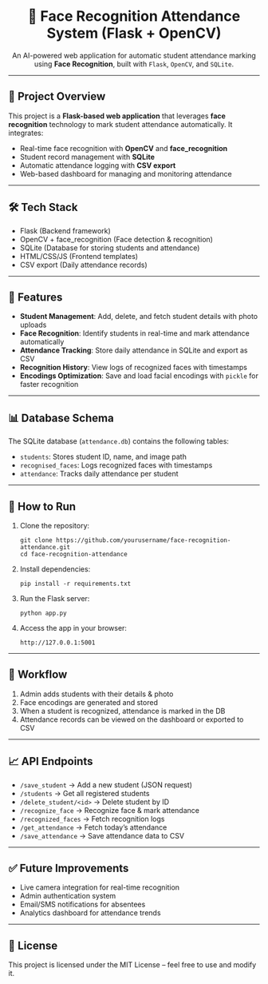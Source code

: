 <h1 align="center">📸 Face Recognition Attendance System (Flask + OpenCV)</h1>

<p align="center">
  An AI-powered web application for automatic student attendance marking using <b>Face Recognition</b>, built with <code>Flask</code>, <code>OpenCV</code>, and <code>SQLite</code>.
</p>

---

<h2>📌 Project Overview</h2>
<p>
This project is a <b>Flask-based web application</b> that leverages <b>face recognition</b> technology to mark student attendance automatically.  
It integrates:
</p>
<ul>
  <li>Real-time face recognition with <b>OpenCV</b> and <b>face_recognition</b></li>
  <li>Student record management with <b>SQLite</b></li>
  <li>Automatic attendance logging with <b>CSV export</b></li>
  <li>Web-based dashboard for managing and monitoring attendance</li>
</ul>

---

<h2>🛠️ Tech Stack</h2>
<ul>
  <li>Flask (Backend framework)</li>
  <li>OpenCV + face_recognition (Face detection & recognition)</li>
  <li>SQLite (Database for storing students and attendance)</li>
  <li>HTML/CSS/JS (Frontend templates)</li>
  <li>CSV export (Daily attendance records)</li>
</ul>

---

<h2>📂 Features</h2>
<ul>
  <li><b>Student Management</b>: Add, delete, and fetch student details with photo uploads</li>
  <li><b>Face Recognition</b>: Identify students in real-time and mark attendance automatically</li>
  <li><b>Attendance Tracking</b>: Store daily attendance in SQLite and export as CSV</li>
  <li><b>Recognition History</b>: View logs of recognized faces with timestamps</li>
  <li><b>Encodings Optimization</b>: Save and load facial encodings with <code>pickle</code> for faster recognition</li>
</ul>

---

<h2>📊 Database Schema</h2>
<p>The SQLite database (<code>attendance.db</code>) contains the following tables:</p>
<ul>
  <li><code>students</code>: Stores student ID, name, and image path</li>
  <li><code>recognised_faces</code>: Logs recognized faces with timestamps</li>
  <li><code>attendance</code>: Tracks daily attendance per student</li>
</ul>

---

<h2>🚀 How to Run</h2>
<ol>
  <li>Clone the repository:</li>
  <pre><code>git clone https://github.com/yourusername/face-recognition-attendance.git
cd face-recognition-attendance</code></pre>

  <li>Install dependencies:</li>
  <pre><code>pip install -r requirements.txt</code></pre>

  <li>Run the Flask server:</li>
  <pre><code>python app.py</code></pre>

  <li>Access the app in your browser:</li>
  <pre><code>http://127.0.0.1:5001</code></pre>
</ol>

---

<h2>📸 Workflow</h2>
<ol>
  <li>Admin adds students with their details & photo</li>
  <li>Face encodings are generated and stored</li>
  <li>When a student is recognized, attendance is marked in the DB</li>
  <li>Attendance records can be viewed on the dashboard or exported to CSV</li>
</ol>

---

<h2>📈 API Endpoints</h2>
<ul>
  <li><code>/save_student</code> → Add a new student (JSON request)</li>
  <li><code>/students</code> → Get all registered students</li>
  <li><code>/delete_student/&lt;id&gt;</code> → Delete student by ID</li>
  <li><code>/recognize_face</code> → Recognize face & mark attendance</li>
  <li><code>/recognized_faces</code> → Fetch recognition logs</li>
  <li><code>/get_attendance</code> → Fetch today’s attendance</li>
  <li><code>/save_attendance</code> → Save attendance data to CSV</li>
</ul>

---

<h2>✅ Future Improvements</h2>
<ul>
  <li>Live camera integration for real-time recognition</li>
  <li>Admin authentication system</li>
  <li>Email/SMS notifications for absentees</li>
  <li>Analytics dashboard for attendance trends</li>
</ul>

---

<h2>📜 License</h2>
<p>
This project is licensed under the MIT License – feel free to use and modify it.
</p>

